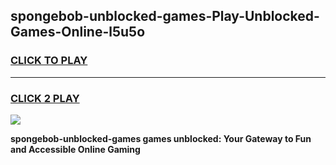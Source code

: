 
## spongebob-unblocked-games-Play-Unblocked-Games-Online-l5u5o
<h3>
<a href="https://premium76.site?title=spongebob-unblocked-games&ref=24A">CLICK TO PLAY</a></h3>
<hr>

<h3>
<a href="https://premium76.site?title=spongebob-unblocked-games&ref=24A">CLICK 2 PLAY</a>
  
</h3>

<a href="https://premium76.site?title=spongebob-unblocked-games&ref=24A"><img src="https://clearcache.store/games.png"></a>


**spongebob-unblocked-games games unblocked: Your Gateway to Fun and Accessible Online Gaming**

